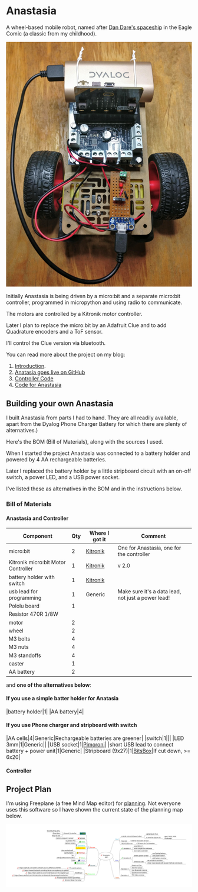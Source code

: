 # Anastasia

A wheel-based mobile robot, named after [Dan Dare's spaceship](http://www.dandare.org/dan/anastasia/anastasia.htm) in the Eagle Comic (a classic from my childhood).

![Anastasia](docs/images/anastasia-with-dylaog-battery.jpg)

Initially Anastasia is being driven by a micro:bit and a separate micro:bit controller, programmed in micropython and using radio to communicate.

The motors are controlled by a Kitronik motor controller.

Later I plan to replace the micro:bit by an Adafruit Clue and to add Quadrature encoders and a ToF sensor.

I'll control the Clue version via bluetooth.

You can read more about the project on my blog:
 
1. [Introduction](https://blog.rareschool.com/2020/03/yet-another-homebrew-robot.html).
1. [Anatasia goes live on GitHub](https://blog.rareschool.com/2020/03/anastasia-is-simple-home-brew-robot-now.html)
1. [Controller Code](https://blog.rareschool.com/2020/03/controlling-anastasia-from-second.html)
1. [Code for Anastasia](https://blog.rareschool.com/2020/03/driving-anastasias-kitronik-motor.html)


## Building your own Anastasia

I built Anastasia from parts I had to hand. They are all readily available, apart from the Dyalog Phone Charger Battery for which there are plenty of alternatives.)

Here's the BOM (Bill of Materials), along with the sources I used.

When I started the project Anastasia was connected to a battery holder and powered by 4 AA rechargeable batteries. 

Later I replaced the battery holder by a little stripboard circuit with an on-off switch, a power LED, and a USB power socket.

I've listed these as alternatives in the BOM and in the instructions below.

### Bill of Materials

#### Anastasia and Controller

|Component|Qty|Where I got it|Comment|
|-----------------------------------------|---|--------------|-------|
|micro:bit|2|[Kitronik](https://www.kitronik.co.uk/5613-bbc-microbit-board-only.html)|One for Anastasia, one for the controller|
|Kitronik micro:bit Motor Controller|1|[Kitronik](https://www.kitronik.co.uk/5620-motor-driver-board-for-the-bbc-microbit-v2.html)|v 2.0|
|battery holder with switch|1|[Kitronik](https://www.kitronik.co.uk/2268-2x-aa-battery-box-with-switch-and-connector.html)
|usb lead for programming|1|Generic|Make sure it's a data lead, not just a power lead!|
|Pololu board|1|
|Resistor 470R 1/8W|
|motor|2|
|wheel|2|
|M3 bolts|4|
|M3 nuts|4|
|M3 standoffs|4|
|caster|1|
|AA battery|2|

and **one of the alternatives below**:

#### If you use a simple batter holder for Anatasia

|battery holder|1|
|AA battery|4|


#### If you use Phone charger and stripboard with switch

|AA cells|4|Generic|Rechargeable batteries are greener|
|switch|1|||
|LED 3mm|1|Generic||
|USB socket|1|[Pimoroni]()|
|short USB lead to connect battery + power unit|1|Generic|
|Stripboard (9x27)|1|[BitsBox]()|If cut down, >= 6x20|



#### Controller



## Project Plan

I'm using Freeplane (a free Mind Map editor) for [planning](plan/anastasia-bot-plan.mm). Not everyone uses this software so I have shown the current state of the planning map below.

![Plan](docs/images/anastasia-bot-plan.svg)


